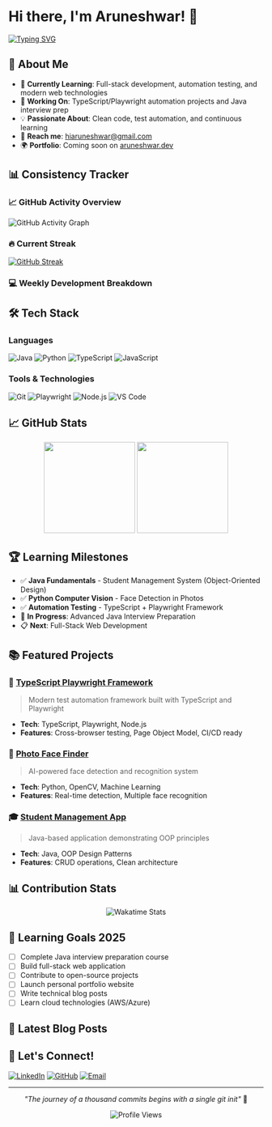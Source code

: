 # Hi there, I'm Aruneshwar! 👋

[![Typing SVG](https://readme-typing-svg.herokuapp.com?font=Fira+Code&pause=1000&color=F75C7E&center=true&vCenter=true&width=435&lines=Software+Developer+%7C+Problem+Solver;Java+%7C+Python+%7C+TypeScript;Always+Learning+%7C+Building+%7C+Growing)](https://git.io/typing-svg)

## 🚀 About Me

- 🌱 **Currently Learning**: Full-stack development, automation testing, and modern web technologies
- 🔭 **Working On**: TypeScript/Playwright automation projects and Java interview prep
- 💡 **Passionate About**: Clean code, test automation, and continuous learning
- 📧 **Reach me**: [hiaruneshwar@gmail.com](mailto:hiaruneshwar@gmail.com)
- 🌍 **Portfolio**: Coming soon on [aruneshwar.dev](https://aruneshwarar.github.io)

## 📊 Consistency Tracker

### 📈 GitHub Activity Overview
![GitHub Activity Graph](https://github-readme-activity-graph.vercel.app/graph?username=AruneshwarAR&theme=react-dark&hide_border=true&area=true)

### 🔥 Current Streak
[![GitHub Streak](https://github-readme-streak-stats.herokuapp.com?user=AruneshwarAR&theme=radical&hide_border=true)](https://git.io/streak-stats)

### 💻 Weekly Development Breakdown
<!--START_SECTION:waka-->
<!--END_SECTION:waka-->

## 🛠️ Tech Stack

### Languages
![Java](https://img.shields.io/badge/Java-ED8B00?style=for-the-badge&logo=openjdk&logoColor=white)
![Python](https://img.shields.io/badge/Python-3776AB?style=for-the-badge&logo=python&logoColor=white)
![TypeScript](https://img.shields.io/badge/TypeScript-007ACC?style=for-the-badge&logo=typescript&logoColor=white)
![JavaScript](https://img.shields.io/badge/JavaScript-F7DF1E?style=for-the-badge&logo=javascript&logoColor=black)

### Tools & Technologies
![Git](https://img.shields.io/badge/Git-F05032?style=for-the-badge&logo=git&logoColor=white)
![Playwright](https://img.shields.io/badge/Playwright-2EAD33?style=for-the-badge&logo=playwright&logoColor=white)
![Node.js](https://img.shields.io/badge/Node.js-43853D?style=for-the-badge&logo=node.js&logoColor=white)
![VS Code](https://img.shields.io/badge/VS_Code-007ACC?style=for-the-badge&logo=visual-studio-code&logoColor=white)

## 📈 GitHub Stats

<div align="center">
  <img height="180em" src="https://github-readme-stats.vercel.app/api?username=AruneshwarAR&show_icons=true&theme=radical&include_all_commits=true&count_private=true"/>
  <img height="180em" src="https://github-readme-stats.vercel.app/api/top-langs/?username=AruneshwarAR&layout=compact&langs_count=8&theme=radical"/>
</div>

## 🏆 Learning Milestones

- ✅ **Java Fundamentals** - Student Management System (Object-Oriented Design)
- ✅ **Python Computer Vision** - Face Detection in Photos
- ✅ **Automation Testing** - TypeScript + Playwright Framework
- 🔄 **In Progress**: Advanced Java Interview Preparation
- 📋 **Next**: Full-Stack Web Development

## 📚 Featured Projects

### 🎯 [TypeScript Playwright Framework](https://github.com/AruneshwarAR/TypeScriptPlayWright)
> Modern test automation framework built with TypeScript and Playwright
- **Tech**: TypeScript, Playwright, Node.js
- **Features**: Cross-browser testing, Page Object Model, CI/CD ready

### 📸 [Photo Face Finder](https://github.com/AruneshwarAR/photo-face-finder)
> AI-powered face detection and recognition system
- **Tech**: Python, OpenCV, Machine Learning
- **Features**: Real-time detection, Multiple face recognition

### 🎓 [Student Management App](https://github.com/AruneshwarAR/StudentManagementApp)
> Java-based application demonstrating OOP principles
- **Tech**: Java, OOP Design Patterns
- **Features**: CRUD operations, Clean architecture

## 📊 Contribution Stats

<div align="center">
  <img src="https://github-readme-stats.vercel.app/api/wakatime?username=@AruneshwarAR&theme=radical" alt="Wakatime Stats" />
</div>

## 🎯 Learning Goals 2025

- [ ] Complete Java interview preparation course
- [ ] Build full-stack web application
- [ ] Contribute to open-source projects
- [ ] Launch personal portfolio website
- [ ] Write technical blog posts
- [ ] Learn cloud technologies (AWS/Azure)

## 📝 Latest Blog Posts
<!-- BLOG-POST-LIST:START -->
<!-- BLOG-POST-LIST:END -->

## 🤝 Let's Connect!

[![LinkedIn](https://img.shields.io/badge/LinkedIn-0077B5?style=for-the-badge&logo=linkedin&logoColor=white)](https://linkedin.com/in/aruneshwar)
[![GitHub](https://img.shields.io/badge/GitHub-100000?style=for-the-badge&logo=github&logoColor=white)](https://github.com/AruneshwarAR)
[![Email](https://img.shields.io/badge/Email-D14836?style=for-the-badge&logo=gmail&logoColor=white)](mailto:hiaruneshwar@gmail.com)

---

<div align="center">
  <i>"The journey of a thousand commits begins with a single git init"</i> 🚀
  
  ![Profile Views](https://komarev.com/ghpvc/?username=AruneshwarAR&color=brightgreen&style=flat-square)
</div>
